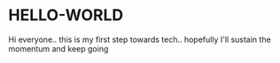 # HELLO-WORLD
Hi everyone.. this is my first step towards tech.. hopefully I'll sustain the momentum and keep going
